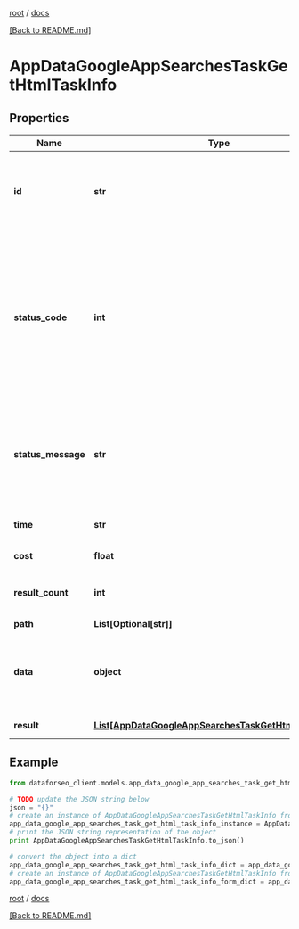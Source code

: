 [root](./../ "root") / [docs](./ "docs")

[[Back to README.md]](./../README.md "[Back to README.md]")

# AppDataGoogleAppSearchesTaskGetHtmlTaskInfo

## Properties

Name | Type | Description | Notes
------------ | ------------- | ------------- | -------------
**id** | **str** | task identifier unique task identifier in our system in the UUID format | [optional]
**status_code** | **int** | status code of the task generated by DataForSEO, can be within the following range: 10000-60000 you can find the full list of the response codes here | [optional]
**status_message** | **str** | informational message of the task you can find the full list of general informational messages here | [optional]
**time** | **str** | execution time, seconds | [optional]
**cost** | **float** | total tasks cost, USD | [optional]
**result_count** | **int** | number of elements in the result array | [optional]
**path** | **List[Optional[str]]** | URL path | [optional]
**data** | **object** | contains the same parameters that you specified in the POST request | [optional]
**result** | [**List[AppDataGoogleAppSearchesTaskGetHtmlResultInfo]**](AppDataGoogleAppSearchesTaskGetHtmlResultInfo.md) | array of results | [optional]

## Example

```python
from dataforseo_client.models.app_data_google_app_searches_task_get_html_task_info import AppDataGoogleAppSearchesTaskGetHtmlTaskInfo

# TODO update the JSON string below
json = "{}"
# create an instance of AppDataGoogleAppSearchesTaskGetHtmlTaskInfo from a JSON string
app_data_google_app_searches_task_get_html_task_info_instance = AppDataGoogleAppSearchesTaskGetHtmlTaskInfo.from_json(json)
# print the JSON string representation of the object
print AppDataGoogleAppSearchesTaskGetHtmlTaskInfo.to_json()

# convert the object into a dict
app_data_google_app_searches_task_get_html_task_info_dict = app_data_google_app_searches_task_get_html_task_info_instance.to_dict()
# create an instance of AppDataGoogleAppSearchesTaskGetHtmlTaskInfo from a dict
app_data_google_app_searches_task_get_html_task_info_form_dict = app_data_google_app_searches_task_get_html_task_info.from_dict(app_data_google_app_searches_task_get_html_task_info_dict)
```

  

[root](./../ "root") / [docs](./ "docs")

[[Back to README.md]](./../README.md "[Back to README.md]")